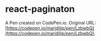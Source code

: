 # react-paginaton

A Pen created on CodePen.io. Original URL: [https://codepen.io/maridilip/pen/LzbwbQ](https://codepen.io/maridilip/pen/LzbwbQ).


